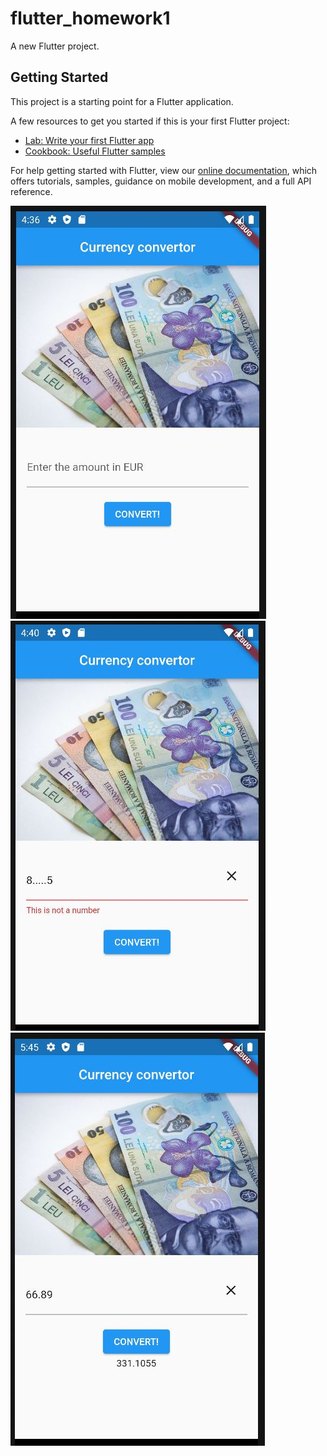 # flutter_homework1

A new Flutter project.

## Getting Started

This project is a starting point for a Flutter application.

A few resources to get you started if this is your first Flutter project:

- [Lab: Write your first Flutter app](https://flutter.dev/docs/get-started/codelab)
- [Cookbook: Useful Flutter samples](https://flutter.dev/docs/cookbook)

For help getting started with Flutter, view our
[online documentation](https://flutter.dev/docs), which offers tutorials,
samples, guidance on mobile development, and a full API reference.

<img src="https://github.com/iulianigas/FlutterGoogleCourse/blob/main/Capture.JPG"/>
<img src="https://github.com/iulianigas/FlutterGoogleCourse/blob/main/Capture2.JPG"/>
<img src="https://github.com/iulianigas/FlutterGoogleCourse/blob/main/Capture3.JPG"/>
